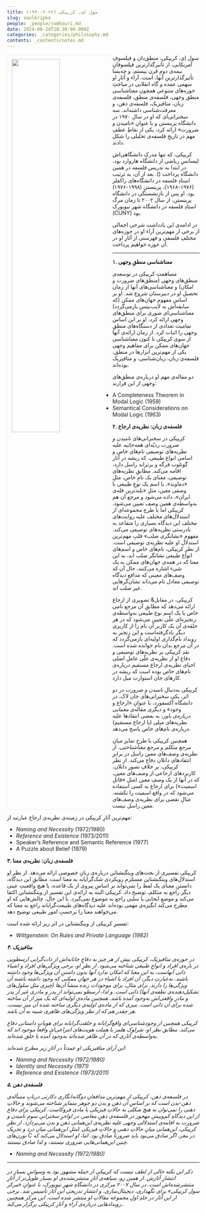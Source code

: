 ```yaml
---
title: سول اِی. کریپکی (۲۰۲۲-۱۹۴۰)
slug: saulkripke
people: _people/jomhouri.md
date: 2024-08-24T20:30:00.000Z
categories: _categories/philosophy.md
contents: _contents/notes.md
---
```


<img src="https://assets.tina.io/b6b0cb5c-4b1b-43f4-9bea-8d6867c09320/Philosophers/Kripke,%20Saul/05-Kripke-1.jpg" alt=""  style="float:left;width:50%;border: 2px solid #fcf6eb; padding: 10px;">



سول اِی. کریپکی، منطق‌دان و فیلسوفِ آمریکایی، از تأثیرگذارترین فیلسوفانِ نیمه‌ی دومِ قرن بیستم، و چه‌بسا تأثیرگذارترینِ آنها، است. آراء و آثارِ او سهمی عمده و گاه انقلابی در مباحثِ حوزه‌های متنوعی همچون معناشناسی منطق وجهی، فلسفه‌ی منطق، فلسفه‌ی زبان، متافیزیک، فلسفه‌ی ذهن، و معرفت‌شناسی داشته‌اند. سه سخنرانی‌ای که او در سالِ ۱۹۷۰ در دانشگاه پرینستن و با عنوانِ «نامیدن و ضرورت» ارائه کرد، یکی از نقاطِ عطفِ مهم در تاریخِ فلسفه‌ی تحلیلی را شکل دادند.

کریپکی،‌ که تنها مدرکِ دانشگاهی‌اش لیسانسِ ریاضی از دانشگاه هاروارد بود،‌ در ابتدا به تدریس فلسفه در همین دانشگاه پرداخت (). بعد از آن، به ترتیب استادِ فلسفه در دانشگاه‌های راکفلر (۱۹۷۶-۱۹۶۸)، پرینستن (۱۹۹۸-۱۹۷۶) بود. او پس از بازنشستگی در دانشگاه پرینستن، از سال ۲۰۰۲ تا زمان مرگ استادِ فلسفه در دانشگاه شهر نیویورک (CUNY) بود.

در ادامه‌ی این یادداشت شرحی اجمالی از برخی از مهم‌ترین آراء او در حوزه‌های مختلفِ فلسفی و فهرستی از آثارِ او در آن حوزه خواهیم پرداخت.

-------

**۱. معناشناسی منطقِ وجهی**

مساهمتِ کریپکی در توسعه‌ی منطق‌های وجهی (منطق‌های ضرورت و امکان) و معناشناسی‌های آنها از زمان تحصیلِ او در دبیرستان شروع شد. او بر اساسِ مفهومِ جهان‌های ممکن (که سابقه‌‌اش به لایب‌نیتس بازمی‌گردد) معناشناسی‌ای صوری برای منطق‌های وجهی ارائه کرد. او بر این اساس تمامیت تعدادی از دستگاه‌های منطقِ وجهی را اثبات کرد. از زمان ارائه‌ی آنها از سوی کریپکی تا کنون معناشناسی جهان‌های ممکن برای مفاهیم وجهی یکی از مهم‌ترین ابزارها در منطق،‌ فلسفه‌ی زبان، زبان‌شناسی، و متافیزیک بوده‌اند.

دو مقاله‌ی مهم او درباره‌ی منطق‌های وجهی از این قرارند:

<ul dir="ltr">
<li> A Completeness Theorem in Modal Logic (1959) </li>
<li> Semantical Considerations on Modal Logic (1963) </li>
</ul>


**۲. فلسفه‌ی زبان:‌ نظریه‌ی ارجاع**

کریپکی در سخنرانی‌های _نامیدن و ضرورت_ ردیّه‌ای همه‌جانبه علیه نظریه‌های توصیفی نام‌های خاص و اسامی انواع طبیعی،‌ که ریشه در آثار گوتلوب فرگه و برتراند راسل دارد، اقامه می‌کند. مطابقِ نظریه‌های توصیفی، معنای یک نامِ خاص، مثلِ «دماوند»، یا اسم یک نوعِ طبیعی با وصفی معین، مثلِ «بلندترین قله‌ی ایران»، داده می‌شود و مرجع آن هم به‌واسطه‌ی همین وصف تعیین می‌شود. کریپکی اما با طرح مجموعه‌ای از استدلال‌های مختلف علیه روایت‌های مختلف این دیدگاه بسیاری را متقاعد به نادرستی نظریه‌های توصیفی می‌کند. مفهومِ «نشانگری صلب» قلبِ مهم‌ترین استدلال او علیه نظریه‌ی توصیفی است. از نظرِ کریپکی، نام‌های خاص و اسم‌های انواع طبیعی نشانگر صلب اند، به این معنا که در همه‌ی جهان‌های ممکن به یک شیء اشاره می‌کنند، حال آن که وصف‌های معینی که مدافع دیدگاه توصیفی معادل نام می‌داند نشان‌گرهایی غیر صلب اند.

کریپکی، در مقابل& تصویری از ارجاع ارائه می‌دهد که مطابقِ آن مرجع نامی خاص یا یک اسم نوع طبیعی به‌واسطه‌ی زنجیره‌ای علّی تعیین می‌شود که در هر حلقه‌ی آن یک کاربر آن نام را از کاربری دیگر یادگرفته‌است و این زنجیر به رویداد نام‌گذاری اولیه‌ای بازمی‌گردد که در آن مرجع بدان نام خوانده شده است. نقدِ کریپکی بر نظریه‌های توصیفی و دفاع او از نظریه‌ی علّی عاملِ اصلی احیای نظریه‌ی ارجاع مستقیم درباره‌ی نام‌های خاص بوده است که ریشه در کارهای جان استوارت میل دارد.

کریپکی به‌دنبالِ _نامیدن و ضرورت_ در دو اثر، یکی سخنرانی‌های جان لاک، در دانشگاه آکسفورد، با عنوانِ‌ «ارجاع و وجود» و دیگری مقاله‌ی _معمایی درباره‌ی باور_، به بعضی انتقادها علیه نظریه‌های میلی (یا ارجاع مستقیم) درباره‌ی نام‌های خاص پاسخ می‌دهد.

همچنین کریپکی با طرحِ تمایزِ میانِ _مرجع متکلم_ و _مرجع معناشناختی_، از نظریه‌ی وصف‌های معین راسل در برابرِ انتقادهای دانلان دفاع می‌کند. از نظر کریپکی، بر خلافِ تصورِ دانلان، کاربردهای ارجاعی از وصف‌های معین، که در آنها از یک وصفِ معین (مثلِ «قاتلِ  اسمیت») برای ارجاع به کسی استفاده می‌شود که در واقع اسمیت را نکشته، مثالِ نقضی برای نظریه‌ی وصف‌های معین راسل نیست.

مهم‌ترین آثارِ کریپکی در زمینه‌ی نظریه‌ی ارجاع عبارتند از:

<ul dir="ltr">
<li> <i>Naming and Necessity</i> (1972/1980) </li>
<li> <i>Reference and Existence</i> (1973/2011) </li>
<li> Speaker’s Reference and Semantic Reference (1977) </li>
<li> A Puzzle about Belief (1979) </li>
</ul>



**۳. فلسفه‌ی زبان: نظریه‌ی معنا**

کریپکی تفسیری از بحث‌های ویتگنشتاین درباره‌ی زبانِ خصوصی ارائه می‌دهد. از نظر او استدلال‌های ویتگنشتاین مستلزمِ رویکردی شک‌گرایانه به معنا است. مطابقِ این دیدگاه، دانستنِ معنای یک لفظ را نمی‌تواند بر اساسِ پیروی از یک قاعده، یا هیچ واقعیتِ عینی دیگر راجع به متکلم،‌ توضیح داد. کریپکی البته به ارائه‌ی این تفسیر از ویتگنشتاین اکتفا می‌کند و موضعِ ایجابی یا سلبی راجع به موضوع نمی‌گیرد. با این حال، چالش‌هایی که او مطرح می‌کند انگیزه‌ی مهمی بوده‌اند علیه دیدگاه‌های طبیعت‌گرایانه راجع به معنا که می‌خواهند معنا را برحسبِ امور طبیعی توضیح دهد.

تفسیرِ کریپکی از ویتگنشتاین در اثر زیر ارائه شده است:

<ul dir="ltr">
<li> <i>Wittgenstein: On Rules and Private Language<i> (1982) </li>
</ul>

**۴. متافیزیک**

در حوزه‌ی متافیزیک، کریپکی بیش از هر چیز به دفاعِ جانانه‌اش از ذات‌گرایی ارسطویی در باره‌ی افراد و انواعِ طبیعی شناخته می‌شود. از نظرِ او،‌ برخی ویژگی‌های افراد و اشیاء ذاتی آنهاست، به این معنا که امکان ندارد آنها بدون داشتنِ آن ویژگی‌ها وجود داشته باشند. به‌عبارتِ دیگر، آن افراد یا اشیاء در هر جهانِ ممکنی که وجود داشته باشند آن ویژگی‌ها را دارند. برای مثال، برای موجودات زنده منشأ آن‌ها (چیزی مثلِ سلول‌های تشکیل‌دهنده‌ی نطفه‌ی آنها) ذاتی است. و لذا، ارسطو نمی‌تواند از پدر و مادری غیر از پدر و مادرِ واقعی‌اش به‌وجود آمده باشد. همچنین ماده‌ی اولیه‌ای که یک میز از آن ساخته شده برای آن ذاتی است. میزی که از ماده‌ی اولیه‌ی دیگری ساخته شده آن میز نیست، هر چقدر هم که از نظر ویژگی‌های ظاهری شبیه به آن باشد.

کرپیکی همچنین از وجود‌شناسی‌ای واقع‌گرایانه و خلقت‌گرایانه برای هویاتِ داستانی دفاع می‌کند. مطابق نظر او، شرلوک هلمز یا هملت هویت‌های انتزاعی‌ای واقعاً موجود اند که به‌واسطه‌ی آثاری که در آن ظاهر شده‌اند به‌وجود آمده یا خلق شده‌‌اند.

این آرای‌ متافیزیکی او عمدتاً در آثارِ زیر مطرح شده‌اند:

<ul dir="ltr">
<li> <i>Naming and Necessity</i> (1972/1980) </li>
<li> Identity and Necessity (1971) </li>
<li> <i>Reference and Existence</i> (1973/2011) </li>
</ul>

**۵. فلسفه‌ی ذهن**

در فلسفه‌ی ذهن، کریپکی از مهم‌ترین مدافعانِ دوگانه‌انگاری دکارتی دربابِ مسأله‌ی ذهن-بدن است که بر اساسِ آن ذهن و بدن دو جوهر متمایز شناخته می‌شوند و حالاتِ ذهنی را نمی‌توان به هیچ شکلی به حالاتِ فیزیکی یا مادی فروکاست. کریپکی برای دفاع از این دیدگاهِ کم‌وبیش مهجور در فلسفه‌ی ذهنِ معاصر، در اواخرِ سخنرانیِ سومِ _نامیدن و ضرورت_ به اقامه‌ی استدلالی وجهی علیه نظریه‌ی این‌همانی ذهن و بدن می‌پردازد. از نظرِ کریپکی، این‌همانی میانِ حالاتِ ذهنی و حالاتِ فیزیکی (مثلِ این‌همانی میانِ درد و تحریک نورن‌های C در مغز، اگر صادق می‌بود باید ضرورتاً صادق بود. اما، او استدلال می‌کند که چنین این‌همانی‌هایی ضروری نیستند، و لذا صادق نیستند.

<ul dir="ltr">
<li> <i>Naming and Necessity</i> (1972/1980) </li>
</ul>

-------

ذکر این نکته خالی از لطف نیست که کریپکی از جمله مشهور بود به وسواسِ بسیار در انتشارِ آثارش. از همین رو،‌ سیاهه‌ی آثارِ منتشرنشده‌ی او بسیار طویل‌تر از آثارِ منتشرشده‌اش است. در سالِ ۲۰۰۷ مرکزی در دانشگاهِ شهرِ نیویورک،‌ با عنوانِ «مرکز سول کریپکی» برای نگهداری، دیجیتال‌سازی، و انتشارِ تدریجی این آثار تأسیس شد. برخی از این آثار در جلدِ اولِ مجموعه مقالاتِ او منتشر شده است. این مرکز همچنین رویدادهایی درباره‌ی آراء و آثارِ کریپکی برگزار می‌کند..
